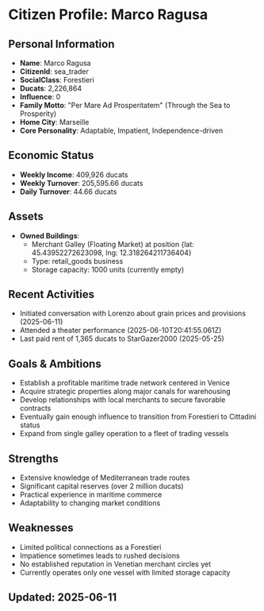 # Citizen Profile: Marco Ragusa

## Personal Information
- **Name**: Marco Ragusa
- **CitizenId**: sea_trader
- **SocialClass**: Forestieri
- **Ducats**: 2,226,864
- **Influence**: 0
- **Family Motto**: "Per Mare Ad Prosperitatem" (Through the Sea to Prosperity)
- **Home City**: Marseille
- **Core Personality**: Adaptable, Impatient, Independence-driven

## Economic Status
- **Weekly Income**: 409,926 ducats
- **Weekly Turnover**: 205,595.66 ducats
- **Daily Turnover**: 44.66 ducats

## Assets
- **Owned Buildings**: 
  - Merchant Galley (Floating Market) at position {lat: 45.43952272623098, lng: 12.318264211736404}
  - Type: retail_goods business
  - Storage capacity: 1000 units (currently empty)

## Recent Activities
- Initiated conversation with Lorenzo about grain prices and provisions (2025-06-11)
- Attended a theater performance (2025-06-10T20:41:55.061Z)
- Last paid rent of 1,365 ducats to StarGazer2000 (2025-05-25)

## Goals & Ambitions
- Establish a profitable maritime trade network centered in Venice
- Acquire strategic properties along major canals for warehousing
- Develop relationships with local merchants to secure favorable contracts
- Eventually gain enough influence to transition from Forestieri to Cittadini status
- Expand from single galley operation to a fleet of trading vessels

## Strengths
- Extensive knowledge of Mediterranean trade routes
- Significant capital reserves (over 2 million ducats)
- Practical experience in maritime commerce
- Adaptability to changing market conditions

## Weaknesses
- Limited political connections as a Forestieri
- Impatience sometimes leads to rushed decisions
- No established reputation in Venetian merchant circles yet
- Currently operates only one vessel with limited storage capacity

## Updated: 2025-06-11
